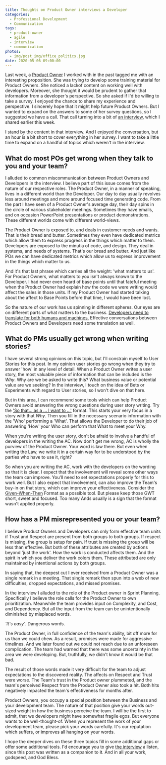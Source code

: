 ```yaml
---
title: Thoughts on Product Owner interviews a Developer
categories:
  - Professional Development
  - Communication
tags:
  - product-owner
  - agile
  - interview
  - communication
photos:
  - img/post_img/office_politics.jpg
date: 2020-05-06 09:00:00
---
```


Last week, a [Product Owner](https://www.linkedin.com/in/carol-tyger/) I worked with in the past tagged me with an interesting proposition. She was trying to develop some training material for Product Owners. She noticed a lackof content on working well with developers. Moreover, she thought it would be prudent to gather that information from a developer's perspective. So she asked if I'd be willing to take a survey. I enjoyed the chance to share my experience and perspective. I sincerely hope that it might help future Product Owners. But I wanted to expand on the answers to some of her survey questions, so I suggested we have a call. That call turning into a bit of [an interview](https://www.youtube.com/watch?v=Ld4Z929ZDzM), which I shared earlier this week.

I stand by the content in that interview. And I enjoyed the conversation, but an hour is a bit short to cover everything in her survey. I want to take a little time to expand on a handful of topics which weren't in the interview.

## What do most POs get wrong when they talk to you and your team?

I alluded to common miscommunication between Product Owners and Developers in the interview. I believe part of this issue comes from the nature of our respective roles. The Product Owner, in a manner of speaking, lives in a different world than the Developer. Our day to day usually revolves less around meetings and more around focused time generating code. From the part I have seen of a Product Owner's average day, their day spins in the circle of various stakeholder meetings. Sometimes they have emails, and on occasion PowerPoint presentations or product demonstrations. These different worlds come with different world-views.

The Product Owner is exposed to, and deals in customer needs and wants. That is their bread and butter. Sometimes they even have dedicated metrics which allow them to express progress in the things which matter to them. Developers are exposed to the minutia of code, and design. They deal in systems, and needs of systems. That's our bread and butter. And just like POs we can have dedicated metrics which allow us to express improvement in the things which matter to us.

And it's that last phrase which carries all the weight: 'what matters to us'. For Product Owners, what matters to you isn't always known to the Developer. I had never even heard of base points until that fateful meeting when the Product Owner had explain how the code we were writing would affect the sales in those units. If my Product Owner had started talking about the affect to Base Points before that time, I would have been lost.

So the nature of our work has us spinning in different spheres. Our eyes are on different parts of what matters to the business. [Developers need to translate for both humans and machines.](https://daniel.scheufler.io/2017/03/07/software-developers-are-translators/) Effective conversations between Product Owners and Developers need some translation as well.

## What do PMs usually get wrong when writing stories?

I have several strong opinions on this topic, but I'll constrain myself to User Stories for this post. In my opinion user stories go wrong when they try to answer 'how' in any level of detail. When a Product Owner writes a user story, the most valuable piece of information that can be included is the _Why_. Why are we be asked to write this? What business value or potential value are we seeking? In the interview, I touch on the idea of Bets or Experiments with regard to User stories, so I won't dive on that here.

But in this area, I can recommend some tools which can help Product Owners avoid answering the wrong questions during user story writing. Try the ['So that... as a ... I want to ...'](https://lassala.net/2020/03/26/are-your-user-stories-cinematic/) format. This starts your very focus in a story with that _Why_. Then you fill in the necessary scenario information with the 'Who' performing a 'What'. That allows the Developer to do their job of answering 'How' your Who can perform that What to meet your Why.

When you're writing the user story, don't be afraid to involve a handful of developers in the writing the AC. Now don't get me wrong, AC is wholly the purview of the Product Owner. Your word is law there. But even when writing the Law, we write it in a certain way for to be understood by the parties who have to use it, right?

So when you are writing the AC, work with the developers on the wording so that it is clear. I expect that the involvement will reveal some other ways the team can improve. You'll need to set expectations properly for this to work well. But I also expect that involvement, can also improve the Team's buy-in on that story, which can improve your effectiveness. Consider the [Given-When-Then](https://lassala.net/2017/07/21/no-gwt-no-code/) Format as a possible tool. But please keep those GWT short, sweet and focused. Too many Ands usually is a sign that the format wasn't applied properly.

## How has a PM misrepresented you or your team?

I believe Product Owners and Developers can only form effective team units if Trust and Respect are present from both groups to both groups. If respect is missing, the group is setup for pain. If trust is missing the group will be less than effective. But both of these attributes are created by actions beyond 'just the work'. How the work is conducted affects them. And the spirit in which you deliver the work colors them. These attributed are only maintained by intentional actions by both groups.

In saying that, the deepest cut I ever received from a Product Owner was a single remark in a meeting. That single remark then spun into a web of new difficulties, dropped expectations, and missed promises.

In the interview I alluded to the role of the Product owner in Sprint Planning. Specifically I believe the role calls for the Product Owner to own prioritization. Meanwhile the team provides input on Complexity, and Cost, and Dependency. But all the input from the team can be unintentionally diminished by misplaced words.

_'It's easy'_. Dangerous words.

The Product Owner, in full confidence of the team's ability, bit off more for us than we could chew. As a result, promises were made for aggressive timelines. And we later found out we could not reach due to an unforeseen complication. The team had warned that there was some uncertainty in the area we were developing. But, truthfully, we didn't know it would be that bad.

The result of those words made it very difficult for the team to adjust expectations to the discovered reality. The affects on Respect and Trust were worse. The Team's trust in the Product owner plummeted, and the team's perceived Respect from the Product Owner also took a hit. Both hits negatively impacted the team's effectiveness for months after.

Product Owners, you occupy a special position between the Business and your development team. The nature of that position give your words out-sized weight in how the business perceive the team. I will be the first to admit, that we developers might have somewhat fragile egos. But everyone wants to be well-thought-of. When you represent the work of your development team, please pick your words carefully. It's our reputation which suffers, or improves all hanging on your words.

I hope the deeper dives on these three topics fill in some additional gaps or offer some additional tools. I'd encourage you to give [the interview](https://www.youtube.com/watch?v=Ld4Z929ZDzM) a listen, since this post was written as a companion to it. And in all your work, godspeed, and God Bless.
